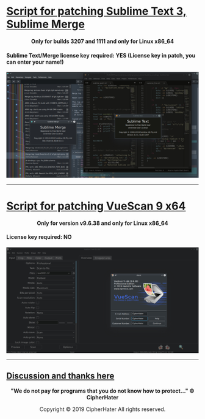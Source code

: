 
# [Script for patching Sublime Text 3, Sublime Merge](https://cipherhater.pro/sublime/)

<center>
	<p><b>
		Only for builds 3207 and 1111 and only for Linux x86_64
	</b></p>
</center>

#### Sublime Text/Merge license key required: YES (License key in patch, you can enter your name!)

![BIG](images/big.jpg)

---

# [Script for patching VueScan 9 x64](https://cipherhater.pro/vuescan/)

<center>
	<p><b>
		Only for version v9.6.38 and only for Linux x86_64
	</b></p>
</center>

#### License key required: NO

![VUESCAN](images/vuescan.jpg)

---

## [Discussion and thanks here](https://gist.github.com/cipherhater/4e75d4e4551db171de03e9618456a7ea)

<center>
    <p><b>
	"We do not pay for programs that you do not know how to protect..." &copy; CipherHater
    </b></p>
</center>

<center>
    <p>
	Copyright &copy; 2019 CipherHater All rights reserved.
    </p>
</center>
